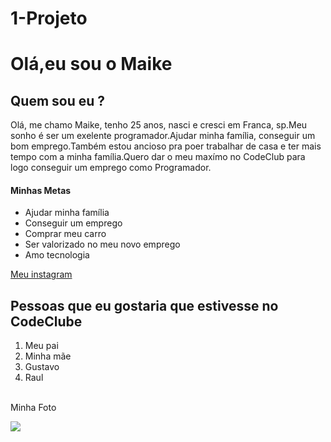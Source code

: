 # 1-Projeto
 
<!DOCTYPE html>
<html lang="pt-br">

<head>
    <meta charset="UTF-8">
    <meta http-equiv="X-UA-Compatible" content="IE=edge">
    <meta name="viewport" content="width=device-width, initial-scale=1.0">
    <link rel="stylesheet" href="./chalenge 1.css">
    
</head>

<body>
    <h1>Olá,eu sou o Maike</h1>
    <p>
    <h2 class="first-title">Quem sou eu ?</h2>
    </p>
    <p class="first-paragraph">Olá, me chamo Maike, tenho 25 anos, nasci e cresci em Franca, sp.Meu sonho é ser um
        exelente programador.Ajudar minha família, conseguir um bom emprego.Também estou ancioso pra poer trabalhar de
        casa e ter mais tempo com a minha família.Quero dar o meu maxímo no CodeClub para logo conseguir um emprego como
        Programador.</p>
    <p>
    <h4>Minhas Metas</h4>
    <ul>
        <li>Ajudar minha família</li>
        <li>Conseguir um emprego</li>
        <li>Comprar meu carro</li>
        <li>Ser valorizado no meu novo emprego</li>
        <li>Amo tecnologia</li>
    </ul>
    <a href="https://www.instagram.com/maikerodriguesoliveira/" target="_blank">Meu instagram</a>
    <h2 class="second-titles">Pessoas que eu gostaria que estivesse no CodeClube</h2>
    <ol>
        <li>Meu pai</li>
        <li>Minha mãe</li>
        <li>Gustavo</li>
        <li>Raul</li><br>
    </ol>
    <p class="photo-paragraph">Minha Foto</p>

  <img src="https://scontent.ffrc6-1.fna.fbcdn.net/v/t1.6435-9/49046481_1497236897077660_7102496827944992768_n.jpg?_nc_cat=101&ccb=1-5&_nc_sid=19026a&_nc_eui2=AeGrvP57b4dBMiNpM-MVs3MNp1YTRzvyjTSnVhNHO_KNNDD8eYYNQUBr3XKvRvnvwO1GhMRpCECFy_1h7R18yt_8&_nc_ohc=6HeU-cVAwhoAX9JyhF6&_nc_ht=scontent.ffrc6-1.fna&oh=6e0c51d647b03a6b8603619af419d393&oe=61B2F001"></Img>
    <br>
    
</body>

</html>
